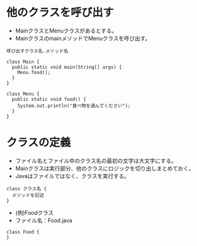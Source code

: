 # 他のクラスを呼び出す
- MainクラスとMenuクラスがあるとする。
- MainクラスのmainメソッドでMenuクラスを呼び出す。
```
呼び出すクラス名.メソッド名
```

```
class Main {
  public static void main(String[] args) {
    Menu.food();
  }
}
```
```
class Menu {
  public static void food() {
    System.out.println("食べ物を選んでください");
  }
}
```

# クラスの定義
- ファイル名とファイル中のクラス名の最初の文字は大文字にする。
- Mainクラスは実行部分、他のクラスにロジックを切り出しまとめておく。
- Javaはファイルではなく、クラスを実行する。
```
class クラス名 {
  メソッドを記述
}
```
- (例)Foodクラス
- ファイル名：Food.java
```
class Food {
}
```
